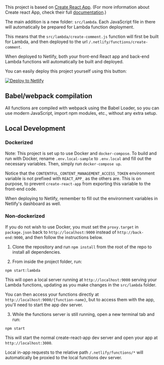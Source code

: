 This project is based on [Create React App](https://github.com/facebookincubator/create-react-app). (For more information about Create react App, check their full [documentation](https://github.com/facebookincubator/create-react-app#create-react-app).)

The main addition is a new folder: `src/lambda`. Each JavaScript file in there will automatically be prepared for Lambda function deployment.

This means that the `src/lambda/create-comment.js` function will first be built for Lambda, and then deployed to the url `/.netlify/functions/create-comment`.

When deployed to Netlify, both your front-end React app and back-end Lambda functions will automatically be built and deployed.

You can easily deploy this project yourself using this button:

[![Deploy to Netlify](https://www.netlify.com/img/deploy/button.svg)](https://app.netlify.com/start/deploy?repository=https://github.com/shaunpersad/authless-comments-example)

## Babel/webpack compilation

All functions are compiled with webpack using the Babel Loader, so you can use modern JavaScript, import npm modules, etc., without any extra setup.


## Local Development

### Dockerized

Note: This project is set up to use Docker and `docker-compose`. To build and run with Docker, rename `.env.local-sample` to `.env.local` and fill out the necessary variables. Then, simply run `docker-compose up`.

Notice that the `CONTENTFUL_CONTENT_MANAGEMENT_ACCESS_TOKEN` environment variable is not prefixed with `REACT_APP_` as the others are. This is on purpose, to prevent `create-react-app` from exporting this variable to the front-end code. 

When deploying to Netlify, remember to fill out the environment variables in Netlify's dashboard as well.


### Non-dockerized

If you do not wish to use Docker, you must set the `proxy.target` in `package.json` back to `http://localhost:9000` instead of `http://back-end:9000`, and then follow the instructions below.

1. Clone the repository and run `npm install` from the root of the repo to install all dependencies.

2. From inside the project folder, run:

```
npm start:lambda
```

This will open a local server running at `http://localhost:9000` serving your Lambda functions, updating as you make changes in the `src/lambda` folder.

You can then access your functions directly at `http://localhost:9000/{function-name}`, but to access them with the app, you'll need to start the app dev server.

3. While the functions server is still running, open a new terminal tab and run:

```
npm start
```

This will start the normal create-react-app dev server and open your app at `http://localhost:3000`.

Local in-app requests to the relative path `/.netlify/functions/*` will automatically be proxied to the local functions dev server.
